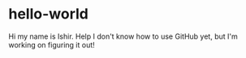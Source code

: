 # hello-world

Hi my name is Ishir.
Help I don't know how to use GitHub yet, but I'm working on figuring it out!
